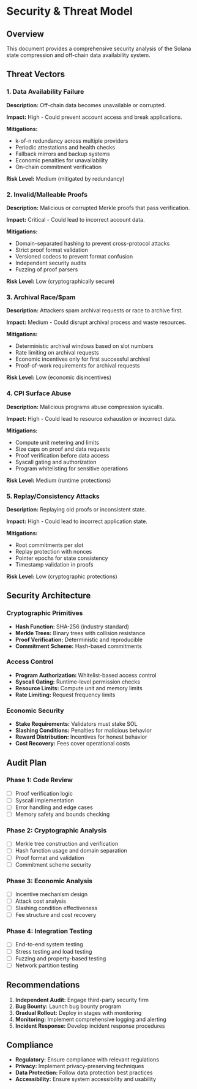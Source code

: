 # Security & Threat Model

## Overview

This document provides a comprehensive security analysis of the Solana state compression and off-chain data availability system.

## Threat Vectors

### 1. Data Availability Failure

**Description:** Off-chain data becomes unavailable or corrupted.

**Impact:** High - Could prevent account access and break applications.

**Mitigations:**
- k-of-n redundancy across multiple providers
- Periodic attestations and health checks
- Fallback mirrors and backup systems
- Economic penalties for unavailability
- On-chain commitment verification

**Risk Level:** Medium (mitigated by redundancy)

### 2. Invalid/Malleable Proofs

**Description:** Malicious or corrupted Merkle proofs that pass verification.

**Impact:** Critical - Could lead to incorrect account data.

**Mitigations:**
- Domain-separated hashing to prevent cross-protocol attacks
- Strict proof format validation
- Versioned codecs to prevent format confusion
- Independent security audits
- Fuzzing of proof parsers

**Risk Level:** Low (cryptographically secure)

### 3. Archival Race/Spam

**Description:** Attackers spam archival requests or race to archive first.

**Impact:** Medium - Could disrupt archival process and waste resources.

**Mitigations:**
- Deterministic archival windows based on slot numbers
- Rate limiting on archival requests
- Economic incentives only for first successful archival
- Proof-of-work requirements for archival requests

**Risk Level:** Low (economic disincentives)

### 4. CPI Surface Abuse

**Description:** Malicious programs abuse compression syscalls.

**Impact:** High - Could lead to resource exhaustion or incorrect data.

**Mitigations:**
- Compute unit metering and limits
- Size caps on proof and data requests
- Proof verification before data access
- Syscall gating and authorization
- Program whitelisting for sensitive operations

**Risk Level:** Medium (runtime protections)

### 5. Replay/Consistency Attacks

**Description:** Replaying old proofs or inconsistent state.

**Impact:** High - Could lead to incorrect application state.

**Mitigations:**
- Root commitments per slot
- Replay protection with nonces
- Pointer epochs for state consistency
- Timestamp validation in proofs

**Risk Level:** Low (cryptographic protections)

## Security Architecture

### Cryptographic Primitives

- **Hash Function:** SHA-256 (industry standard)
- **Merkle Trees:** Binary trees with collision resistance
- **Proof Verification:** Deterministic and reproducible
- **Commitment Scheme:** Hash-based commitments

### Access Control

- **Program Authorization:** Whitelist-based access control
- **Syscall Gating:** Runtime-level permission checks
- **Resource Limits:** Compute unit and memory limits
- **Rate Limiting:** Request frequency limits

### Economic Security

- **Stake Requirements:** Validators must stake SOL
- **Slashing Conditions:** Penalties for malicious behavior
- **Reward Distribution:** Incentives for honest behavior
- **Cost Recovery:** Fees cover operational costs

## Audit Plan

### Phase 1: Code Review
- [ ] Proof verification logic
- [ ] Syscall implementation
- [ ] Error handling and edge cases
- [ ] Memory safety and bounds checking

### Phase 2: Cryptographic Analysis
- [ ] Merkle tree construction and verification
- [ ] Hash function usage and domain separation
- [ ] Proof format and validation
- [ ] Commitment scheme security

### Phase 3: Economic Analysis
- [ ] Incentive mechanism design
- [ ] Attack cost analysis
- [ ] Slashing condition effectiveness
- [ ] Fee structure and cost recovery

### Phase 4: Integration Testing
- [ ] End-to-end system testing
- [ ] Stress testing and load testing
- [ ] Fuzzing and property-based testing
- [ ] Network partition testing

## Recommendations

1. **Independent Audit:** Engage third-party security firm
2. **Bug Bounty:** Launch bug bounty program
3. **Gradual Rollout:** Deploy in stages with monitoring
4. **Monitoring:** Implement comprehensive logging and alerting
5. **Incident Response:** Develop incident response procedures

## Compliance

- **Regulatory:** Ensure compliance with relevant regulations
- **Privacy:** Implement privacy-preserving techniques
- **Data Protection:** Follow data protection best practices
- **Accessibility:** Ensure system accessibility and usability

